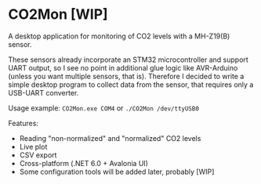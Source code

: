 # CO2Mon [WIP]

A desktop application for monitoring of CO2 levels with a MH-Z19(B) sensor.

These sensors already incorporate an STM32 microcontroller and support UART output, so I see no point in additional glue logic like AVR-Arduino
(unless you want multiple sensors, that is). Therefore I decided to write a simple desktop program to collect data from the sensor, that requires only a USB-UART converter.

Usage example: `CO2Mon.exe COM4` or `./CO2Mon /dev/ttyUSB0`

Features:
 - Reading "non-normalized" and "normalized" CO2 levels
 - Live plot
 - CSV export
 - Cross-platform (.NET 6.0 + Avalonia UI)
 - Some configuration tools will be added later, probably [WIP]
